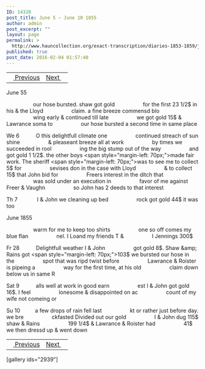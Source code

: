 ```yaml
---
ID: 14328
post_title: June 5 – June 10 1855
author: admin
post_excerpt: ""
layout: page
permalink: >
  http://www.hauncollection.org/exact-transcription/diaries-1853-1859/june-5-june-10-1855/
published: true
post_date: 2016-02-04 01:57:40
---
```

<table style="width: 100%;" align="center">
<tbody>
<tr>
<td><a href="http://www.hauncollection.org/version-2/diaries-1853-1859/june-3-june-5-1855/"><img src="https://lh3.googleusercontent.com/-EFJpxxNiPNw/VqgtWBCZrMI/AAAAAAAAAFU/WfY4lPFWWkg/s800-Ic42/Soeb-Plain-Arrows-8-10px.png" alt="" width="10" height="10" /> Previous</a></td>
<td style="text-align: right;"><a href="http://www.hauncollection.org/version-2/diaries-1853-1859/june-10-june-14-1855/">Next <img src="https://lh3.googleusercontent.com/-67k0cYlpXHw/VqgtWKz1MXI/AAAAAAAAAFU/k9PW_Piyurk/s800-Ic42/Soeb-Plain-Arrows-5-10px.png" alt="" width="10" height="10" /></a></td>
</tr>
</tbody>
</table>
June 55

<span style="margin-left: 70px;">our hose bursted. shaw got gold
<span style="margin-left: 70px;">for the first 23 1/2$ in his &amp; the Lloyd
<span style="margin-left: 70px;">claim. a fine breeze commensd blo
<span style="margin-left: 70px;">wing early &amp; continued till late
<span style="margin-left: 70px;">we got gold 15$ &amp; Lawrance soma to
<span style="margin-left: 70px;">our hose bursted a second time in same place</span></span></span></span></span></span>

We 6           O this delightfull climate one
<span style="margin-left: 70px;">continued streach of sun shine
<span style="margin-left: 70px;">&amp; pleaseant breeze all at work
<span style="margin-left: 70px;">by times we succeeded in rool
<span style="margin-left: 70px;">ing the big stump out of the way
<span style="margin-left: 70px;">and got gold 1 1/2$. the other boys
<span style="margin-left: 70px;">made fair work. The sheriff
<span style="margin-left: 70px;">was to see me to collect 5$ for
<span style="margin-left: 70px;">sevises don in the case with Lloyd
<span style="margin-left: 70px;">&amp; to collect 15$ that John bid for
<span style="margin-left: 70px;">Freers interest in the ditch that
<span style="margin-left: 70px;">was sold under an execution in
<span style="margin-left: 70px;">favor of me against Freer &amp; Vaughn
<span style="margin-left: 70px;">so John has 2 deeds to that interest</span></span></span></span></span></span></span></span></span></span></span></span></span>

Th 7             I &amp; John we cleaning up bed
<span style="margin-left: 70px;">rock got gold 44$ it was too</span>

June 1855

<span style="margin-left: 70px;">warm for me to keep too shirts
<span style="margin-left: 70px;">one so off comes my blue flan
<span style="margin-left: 70px;">nel. I Loand my friends T &amp;
<span style="margin-left: 70px;">I Jennings 300$</span></span></span></span>

Fr 28           Delightfull weather I &amp; John
<span style="margin-left: 70px;">got gold 8$. Shaw &amp; Rains got
<span style="margin-left: 70px;">103$ we bursted our hose in the
<span style="margin-left: 70px;">spot that was ripd twist before
<span style="margin-left: 70px;">Lawrance &amp; Roister is pipeing a
<span style="margin-left: 70px;">way for the first time, at his old
<span style="margin-left: 70px;">claim down below us in same R</span></span></span></span></span></span>

Sat 9           alls well at work in good earn
<span style="margin-left: 70px;">est I &amp; John got gold 16$. I feel
<span style="margin-left: 70px;">lonesome &amp; disappointed on ac
<span style="margin-left: 70px;">count of my wife not comeing or</span></span></span>

Su 10          a few drops of rain fell last
<span style="margin-left: 70px;">kt or rather just before day. we bre
<span style="margin-left: 70px;">ckfasted Divided out our gold
<span style="margin-left: 70px;">I &amp; John dug 115$ shaw &amp; Rains
<span style="margin-left: 70px;">199 1/4$ &amp; Lawrance &amp; Roister had
<span style="margin-left: 70px;">41$ we then dressd up &amp; went down</span></span></span></span></span>
<table style="width: 100%;" align="center">
<tbody>
<tr>
<td><a href="http://www.hauncollection.org/version-2/diaries-1853-1859/june-3-june-5-1855/"><img src="https://lh3.googleusercontent.com/-EFJpxxNiPNw/VqgtWBCZrMI/AAAAAAAAAFU/WfY4lPFWWkg/s800-Ic42/Soeb-Plain-Arrows-8-10px.png" alt="" width="10" height="10" /> Previous</a></td>
<td style="text-align: right;"><a href="http://www.hauncollection.org/version-2/diaries-1853-1859/june-10-june-14-1855/">Next <img src="https://lh3.googleusercontent.com/-67k0cYlpXHw/VqgtWKz1MXI/AAAAAAAAAFU/k9PW_Piyurk/s800-Ic42/Soeb-Plain-Arrows-5-10px.png" alt="" width="10" height="10" /></a></td>
</tr>
</tbody>
</table>
[gallery ids="2939"]